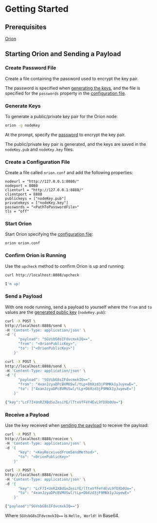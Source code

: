 # Getting Started

## Prerequisites

[Orion](../HowTo/Install-Binaries.md)

## Starting Orion and Sending a Payload

### Create Password File

Create a file containing the password used to encrypt the key pair. 

The password is specified when [generating the keys](#2-generate-keys), and the file is specified for the `passwords` property in the 
[configuration file](#3-create-a-configuration-file). 

### Generate Keys

To generate a public/private key pair for the Orion node:

``` bash
orion -g nodeKey
```

At the prompt, specify the [password](#1-create-password-file) to encrypt the key pair. 

The public/private key pair is generated, and the keys are saved in the `nodeKey.pub` and `nodeKey.key` files.

### Create a Configuration File

Create a file called `orion.conf` and add the following properties:

```
nodeurl = "http://127.0.0.1:8080/"
nodeport = 8080
clienturl = "http://127.0.0.1:8888/"
clientport = 8888
publickeys = ["nodeKey.pub"]
privatekeys = ["nodeKey.key"]
passwords = "<PathToPasswordFile>"
tls = "off"
```

### Start Orion

Start Orion specifying the [configuration file](#3-create-a-configuration-file):

```
orion orion.conf
```

### Confirm Orion is Running

Use the `upcheck` method to confirm Orion is up and running:

```bash tab="Request"
curl http://localhost:8888/upcheck
```

```bash tab="Result"
I'm up!
```

### Send a Payload

With one node running, send a payload to yourself where the `from` and `to` values are the [generated public key](#2-generate-keys) (`nodeKey.pub`):

```bash tab="Request"
curl -X POST \
http://localhost:8888/send \
-H 'Content-Type: application/json' \
-d '{ 
      "payload": "SGVsbG8sIFdvcmxkIQ==",
      "from": "<OrionPublicKey>",
      "to": ["<OrionPublicKey>"]
    }'
```

```bash tab="Example"
curl -X POST \
http://localhost:8888/send \
-H 'Content-Type: application/json' \
-d '{ 
      "payload": "SGVsbG8sIFdvcmxkIQ==",
      "from": "4xanJzyaDPcBVMUSwl/tLp+DbXzd3jF9MKk1yJuyewE=",
      "to": ["4xanJzyaDPcBVMUSwl/tLp+DbXzd3jF9MKk1yJuyewE="]
    }'
```

```bash tab="Result"
{"key":"LcF7I+UnR2XBdSxZesiYE/lTtxVfFeY4EvL9fDXb0Uo="}
```

### Receive a Payload

Use the key received when [sending the payload](#6-send-a-payload) to receive the payload:

```bash tab="Request"
curl -X POST \
http://localhost:8888/receive \
-H 'Content-Type: application/json' \
-d '{
      "key": "<KeyReceivedFromSendMethod>",
      "to": "<OrionPublicKey>"
    }'
```

```bash tab="Example"
curl -X POST \
http://localhost:8888/receive \
-H 'Content-Type: application/json' \
-d '{
      "key": "LcF7I+UnR2XBdSxZesiYE/lTtxVfFeY4EvL9fDXb0Uo=",
      "to": "4xanJzyaDPcBVMUSwl/tLp+DbXzd3jF9MKk1yJuyewE="
    }'
```

```bash tab="Result"
{"payload":"SGVsbG8sIFdvcmxkIQ=="}
```

Where `SGVsbG8sIFdvcmxkIQ==` is `Hello, World!` in Base64.
